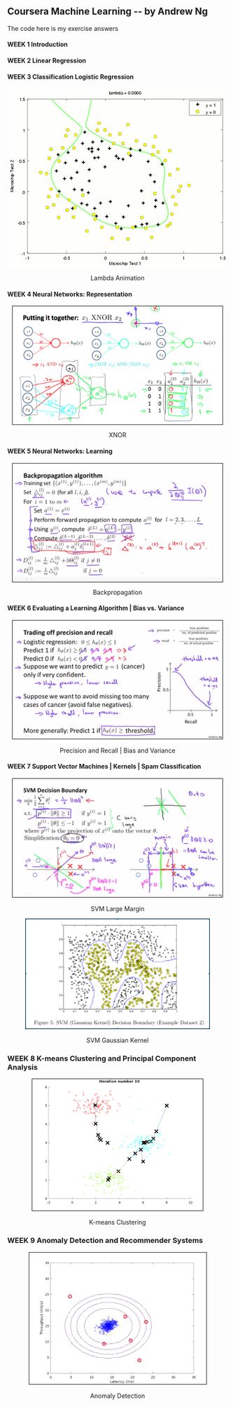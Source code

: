 ## Coursera Machine Learning -- by Andrew Ng
The code here is my exercise answers

#### WEEK 1 Introduction

#### WEEK 2 Linear Regression

#### WEEK 3 Classification Logistic Regression
<div align="center">
	<img src="machine-learning-ex2/Lambda-animation.gif" align="center" />	
	<p>Lambda Animation</p>
</div>


#### WEEK 4 Neural Networks: Representation
<div align="center">
	<img src="machine-learning-ex3/XNOR.png" width = "480" height = "270" align="center" style="border: 1px solid black"/>		
	<p>XNOR</p>
</div>


#### WEEK 5 Neural Networks: Learning
<div align="center">
	<img src="machine-learning-ex4/backpropagation.png" width = "480" height = "270" align="center" style="border: 1px solid black"/>
	<p>Backpropagation</p>	
</div>


#### WEEK 6 Evaluating a Learning Algorithm | Bias vs. Variance
<div align="center">
	<img src="machine-learning-ex5/precision-and-recall.png" width = "480" height = "270" style="border: 1px solid black"/>	
	<p>Precision and Recall | Bias and Variance</p>
</div>
 
#### WEEK 7 Support Vector Machines | Kernels | Spam Classification
<div align="center">
	<img src="machine-learning-ex6/SVM_large_margin.png" width = "480" height = "270" style="border: 1px solid black"/>	
	<p>SVM Large Margin</p>
	<img src="machine-learning-ex6/SVM_Gaussian_Kernel.png" width = "420" height = "250" style="border: 1px solid black"/>	
	<p>SVM Gaussian Kernel</p>
</div>

### WEEK 8 K-means Clustering and Principal Component Analysis
<div align="center">
	<img src="machine-learning-ex7/cluster.png" width = "390" height = "300" style="border: 1px solid black"/>	
	<p>K-means Clustering</p>
</div>

### WEEK 9 Anomaly Detection and Recommender Systems
<div align="center">
	<img src="machine-learning-ex8/anomaly.png" width = "405" height = "300" style="border: 1px solid black"/>	
	<p>Anomaly Detection</p>
</div>

